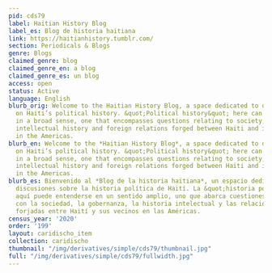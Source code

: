 ```yaml
---
pid: cds79
label: Haitian History Blog
label_es: Blog de historia haitiana
link: https://haitianhistory.tumblr.com/
section: Periodicals & Blogs
genre: Blogs
claimed_genre: blog
claimed_genre_en: a blog
claimed_genre_es: un blog
access: open
status: Active
language: English
blurb_orig: Welcome to the Haitian History Blog, a space dedicated to discussions
  on Haiti’s political history. &quot;Political history&quot; here can be understood
  in a broad sense, one that encompasses questions relating to society, governance,
  intellectual history and foreign relations forged between Haiti and its neighbours
  in the Americas.
blurb_en: Welcome to the *Haitian History Blog*, a space dedicated to discussions
  on Haiti’s political history. &quot;Political history&quot; here can be understood
  in a broad sense, one that encompasses questions relating to society, governance,
  intellectual history and foreign relations forged between Haiti and its neighbours
  in the Americas.
blurb_es: Bienvenido al *Blog de la historia haitiana*, un espacio dedicado a las
  discusiones sobre la historia política de Haití. La &quot;historia política&quot;
  aquí puede entenderse en un sentido amplio, uno que abarca cuestiones relacionadas
  con la sociedad, la gobernanza, la historia intelectual y las relaciones exteriores
  forjadas entre Haití y sus vecinos en las Américas.
census_year: '2020'
order: '199'
layout: caridischo_item
collection: caridischo
thumbnail: "/img/derivatives/simple/cds79/thumbnail.jpg"
full: "/img/derivatives/simple/cds79/fullwidth.jpg"
---
```

